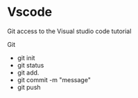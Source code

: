 # Vscode
Git access to the Visual studio code tutorial

 Git
- git init
- git status
- git add.
- git commit -m "message"
- git push



